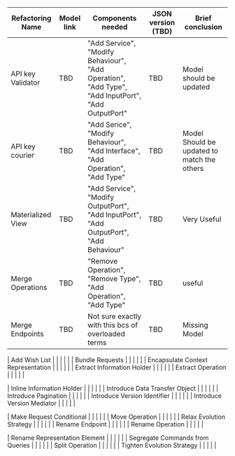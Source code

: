 
| Refactoring Name | Model link | Components needed | JSON version (TBD) | Brief conclusion |
| ---------------- | ---------- | ----------------- | ------------------ | ---------------- |
| API key Validator | TBD | "Add Service", "Modify Behaviour", "Add Operation", "Add Type", "Add InputPort", "Add OutputPort" | TBD | Model should be updated |
| API key courier | TBD | "Add Serice", "Modify Behaviour", "Add Interface", "Add Operation", "Add Type" | TBD | Model Should be updated to match the others |
| Materialized View | TBD | "Add Service", "Modify OutputPort", "Add InputPort", "Add OutputPort", "Add Behaviour" | TBD | Very Useful |
| Merge Operations | TBD | "Remove Operation", "Remove Type", "Add Operation", "Add Type" | TBD | useful |
| Merge Endpoints | TBD | Not sure exactly with this bcs of overloaded terms | TBD | Missing Model |

| Add Wish List | | | | |
| Bundle Requests | | | | |
| Encapsulate Context Representation | | | | |
| Extract Information Holder | | | | |
| Extract Operation | | | | |

| Inline Information Holder | | | | |
| Introduce Data Transfer Object | | | | |
| Introduce Pagination | | | | |
| Introduce Version Identifier | | | | |
| Introduce Version Mediator | | | | |

| Make Request Conditional | | | | |
| Move Operation | | | | |
| Relax Evolution Strategy | | | | |
| Rename Endpoint | | | | |
| Rename Operation | | | | |

| Rename Representation Element | | | | |
| Segregate Commands from Queries | | | | |
| Split Operation | | | | |
| Tighten Evolution Strategy | | | | |